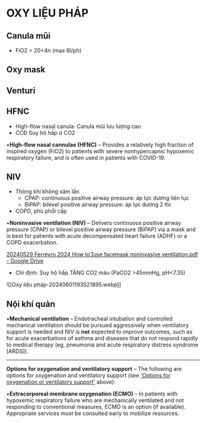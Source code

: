 # OXY LIỆU PHÁP

## Canula mũi
- FiO2 = 20+4n (max 6l/ph)
## Oxy mask

## Venturi

## HFNC
- High-flow nasal canula: Canula mũi lưu lượng cao
- CCĐ Suy hô hấp ứ CO2

•**High-flow nasal cannulae (HFNC)** – Provides a relatively high fraction of inspired oxygen (FiO2) to patients with severe nonhypercapnic hypoxemic respiratory failure, and is often used in patients with COVID-19.

## NIV
- Thông khí không xâm lấn
	- CPAP: continuous positive airway pressure: áp lực dương liên tục
	- BiPAP: bilevel positive airway pressure: áp lực dương 2 thì
- COPD, phù phổi cấp

•**Noninvasive ventilation (NIV)** – Delivers continuous positive airway pressure (CPAP) or bilevel positive airway pressure (BiPAP) via a mask and is best for patients with acute decompensated heart failure (ADHF) or a COPD exacerbation.

[20240529 Ferreyro 2024 How touse facemask noninvasive ventilation.pdf - Google Drive](https://drive.google.com/file/d/10Dqz27_iNDiNnSg82oEgYaq118uHKE4b/view)
- Chỉ định: Suy hô hấp TĂNG CO2 máu (PaCO2 >45mmHg, pH<7.35)

![[Oxy liệu pháp-20240601193521895.webp]]

## Nội khí quản


•**Mechanical ventilation** – Endotracheal intubation and controlled mechanical ventilation should be pursued aggressively when ventilatory support is needed and NIV is **not** expected to improve outcomes, such as for acute exacerbations of asthma and diseases that do not respond rapidly to medical therapy (eg, pneumonia and acute respiratory distress syndrome [ARDS]).


---
**Options for oxygenation and ventilatory support** – The following are options for oxygenation and ventilatory support (see ['Options for oxygenation or ventilatory support'](https://www.uptodate.com/contents/approach-to-the-adult-with-dyspnea-in-the-emergency-department?source=history_widget#H1805423171) above):



•**Extracorporeal membrane oxygenation (ECMO)** – In patients with hypoxemic respiratory failure who are mechanically ventilated and not responding to conventional measures, ECMO is an option (if available). Appropriate services must be consulted early to mobilize resources.